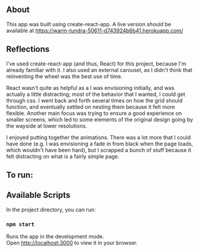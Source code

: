 ## About

This app was built using create-react-app.
A live version *should* be available at https://warm-tundra-50611-d743924b6b41.herokuapp.com/

## Reflections 

I've used create-react-app (and thus, React) for this project, because I'm already familiar with it.  I also used an external carousel, as I didn't think that reinventing the wheel was the best use of time. 

React wasn't quite as helpful as a I was envisioning initially, and was actually a little distracting; most of the behavior that I wanted, I could get through css.  I went back and forth several times on how the grid should function, and eventually settled on nesting them because it felt more flexible.  Another main focus was trying to ensure a good experience on smaller screens, which led to some elements of the original design going by the wayside at lower resolutions.

I enjoyed putting together the animations.  There was a lot more that I could have done (e.g. I was envisioning a fade in from black when the page loads, which wouldn't have been hard), but I scrapped a bunch of stuff because it felt distracting on what is a fairly simple page.


## To run:
## Available Scripts

In the project directory, you can run:

### `npm start`

Runs the app in the development mode.\
Open [http://localhost:3000](http://localhost:3000) to view it in your browser.
